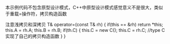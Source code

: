 本示例代码不包含原型设计模式，C++中原型设计模式感觉意义不是很大，类似于重载=操作符，拷贝构造函数

注意浅拷贝和深拷贝
T& operator=(const T& rh)
{
    if(this == &rh)
        return *this;
    this.A = rh.A;
    this.B = rh.B;
    if(th.C)
    {
        this.C = new C();
        this.C = rh.C;  //type C 实现了自己的拷贝构造函数
    }
}